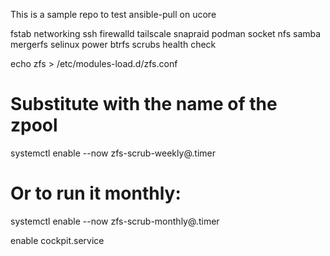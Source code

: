 This is a sample repo to test ansible-pull on ucore

fstab
networking
ssh
firewalld
tailscale
snapraid
podman socket
nfs
samba
mergerfs
selinux
power
btrfs scrubs
health check


echo zfs > /etc/modules-load.d/zfs.conf

# Substitute <pool> with the name of the zpool
systemctl enable --now zfs-scrub-weekly@<pool>.timer

# Or to run it monthly:
systemctl enable --now zfs-scrub-monthly@<pool>.timer

enable cockpit.service
